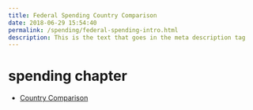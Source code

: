 ```yaml
---
title: Federal Spending Country Comparison
date: 2018-06-29 15:54:40
permalink: /spending/federal-spending-intro.html
description: This is the text that goes in the meta description tag
---
```


# spending chapter
<ul>
    <li><a href="country-comparison.html">Country Comparison</a></li>
</ul>
